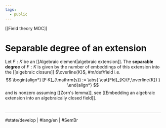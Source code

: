 ```yaml
---
tags:
  - public
---
```

[[Field theory MOC]]
# Separable degree of an extension

Let $F:K$ be an [[Algebraic element|algebraic extension]].
The **separable degree** of $F:K$ is given by the number of embeddings of this extension into the [[algebraic closure]] $\overline{K}$, #m/def/field i.e.
$$
\begin{align*}
[F:K]_{\mathrm{s}} := \abs{ \cat{Fld}_{K}(F,\overline{K}) }
\end{align*}
$$
and is nonzero assuming [[Zorn's lemma]], see [[Embedding an algebraic extension into an algebraically closed field]].

#
---
#state/develop | #lang/en | #SemBr
